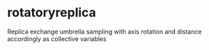 # rotatoryreplica
Replica exchange umbrella sampling with axis rotation and distance accordingly as collective variables 
